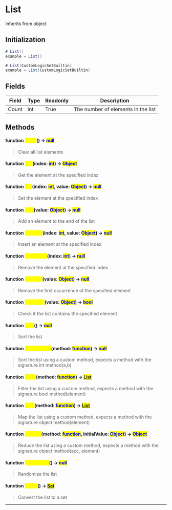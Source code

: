# List
Inherits from object
## Initialization
```csharp
# List()
example = List()

# List(CustomLogicSetBuiltin)
example = List(CustomLogicSetBuiltin)
```
## Fields
|Field|Type|Readonly|Description|
|---|---|---|---|
|Count|int|True|The number of elements in the list|
## Methods
#### function <mark style="color:yellow;">Clear</mark>() → <mark style="color:blue;">null</mark>
> Clear all list elements

#### function <mark style="color:yellow;">Get</mark>(index: <mark style="color:blue;">int</mark>) → <mark style="color:blue;">Object</mark>
> Get the element at the specified index

#### function <mark style="color:yellow;">Set</mark>(index: <mark style="color:blue;">int</mark>, value: <mark style="color:blue;">Object</mark>) → <mark style="color:blue;">null</mark>
> Set the element at the specified index

#### function <mark style="color:yellow;">Add</mark>(value: <mark style="color:blue;">Object</mark>) → <mark style="color:blue;">null</mark>
> Add an element to the end of the list

#### function <mark style="color:yellow;">InsertAt</mark>(index: <mark style="color:blue;">int</mark>, value: <mark style="color:blue;">Object</mark>) → <mark style="color:blue;">null</mark>
> Insert an element at the specified index

#### function <mark style="color:yellow;">RemoveAt</mark>(index: <mark style="color:blue;">int</mark>) → <mark style="color:blue;">null</mark>
> Remove the element at the specified index

#### function <mark style="color:yellow;">Remove</mark>(value: <mark style="color:blue;">Object</mark>) → <mark style="color:blue;">null</mark>
> Remove the first occurrence of the specified element

#### function <mark style="color:yellow;">Contains</mark>(value: <mark style="color:blue;">Object</mark>) → <mark style="color:blue;">bool</mark>
> Check if the list contains the specified element

#### function <mark style="color:yellow;">Sort</mark>() → <mark style="color:blue;">null</mark>
> Sort the list

#### function <mark style="color:yellow;">SortCustom</mark>(method: <mark style="color:blue;">function</mark>) → <mark style="color:blue;">null</mark>
> Sort the list using a custom method, expects a method with the signature int method(a,b)

#### function <mark style="color:yellow;">Filter</mark>(method: <mark style="color:blue;">function</mark>) → <mark style="color:blue;">[List](../objects/List.md)</mark>
> Filter the list using a custom method, expects a method with the signature bool method(element)

#### function <mark style="color:yellow;">Map</mark>(method: <mark style="color:blue;">function</mark>) → <mark style="color:blue;">[List](../objects/List.md)</mark>
> Map the list using a custom method, expects a method with the signature object method(element)

#### function <mark style="color:yellow;">Reduce</mark>(method: <mark style="color:blue;">function</mark>, initialValue: <mark style="color:blue;">Object</mark>) → <mark style="color:blue;">Object</mark>
> Reduce the list using a custom method, expects a method with the signature object method(acc, element)

#### function <mark style="color:yellow;">Randomize</mark>() → <mark style="color:blue;">null</mark>
> Randomize the list

#### function <mark style="color:yellow;">ToSet</mark>() → <mark style="color:blue;">[Set](../objects/Set.md)</mark>
> Convert the list to a set


---

